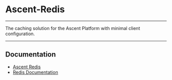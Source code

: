 # Ascent-Redis
---

The caching solution for the Ascent Platform with minimal client configuration.

---

## Documentation
- [Ascent Redis](https://github.com/department-of-veterans-affairs/ascent-platform/wiki/PLATFORM-:-Ascent-Cache)
- [Redis Documentation](https://redis.io/documentation)
